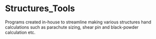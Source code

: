# Structures_Tools
Programs created in-house to streamline making various structures hand calculations such as parachute sizing, shear pin and black-powder calculation etc.
